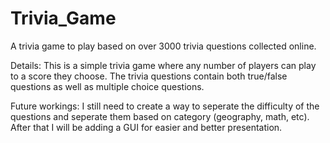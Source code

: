 # Trivia_Game
A trivia game to play based on over 3000 trivia questions collected online.

Details:
This is a simple trivia game where any number of players can play to a score they choose. The trivia questions contain
both true/false questions as well as multiple choice questions.

Future workings:
I still need to create a way to seperate the difficulty of the questions and seperate them based on category (geography, math, etc).
After that I will be adding a GUI for easier and better presentation.
